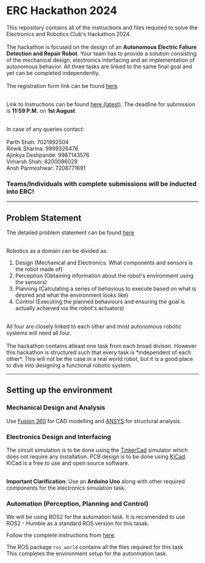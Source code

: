 
# ERC Hackathon 2024

This repository contains all of the instructions and files required to solve the Electronics and Robotics Club's Hackathon 2024.<br><br>
The hackathon is focused on the design of an **Autonomous Electric Faliure Detection and Repair Robot**. Your team has to provide a solution consisting of the mechanical design, electronics interfacing and an implementation of autonomous behavior. All three tasks are linked to the same final goal and yet can be completed independently.<br><br>
The registration form link can be found [here](https://forms.gle/GN1YJnDBnHGvpFKa6).<br><br>

Link to Instructions can be found [here (latest)](https://docs.google.com/document/d/1SDBllctevOAIbVfmJKIbaY46uG1-VVng/edit?usp=sharing&ouid=102608550481394760401&rtpof=true&sd=true).
The deadline for submission is **11:59 P.M.** on **1st August**<br><br>


In case of any queries contact:<br><br>
Parth Shah: 7021992504<br>
Ritwik Sharma: 9999326476<br>
Ajinkya Deshpande: 9987143576<br>
Vimarsh Shah: 8200096029<br>
Ansh Parmeshwar: 7208771691




### Teams/Individuals with complete submissions will be inducted into ERC!
___

## Problem Statement

The detailed problem statement can be found [here](./erc_hackathon_23.pdf)<br><br>

Robotics as a domain can be divided as:<br>
1. Design (Mechanical and Electronics: What components and sensors is the robot made of)
2. Perception (Obtaining information about the robot's environment using the sensors)
3. Planning (Calculating a series of behavious to execute based on what is desired and what the environment looks like)
4. Control (Executing the planned behaviours and ensuring the goal is actually achieved via the robot's actuators)
<br>
All four are closely linked to each other and most autonomous robotic systems will need all four.<br><br>
The hackathon contains atleast one task from each broad divison. However this hackathon is structured such that every task is *independent of each other*. This will not be the case in a real world robot, but it is a good place to dive into designing a functional robotic system.<br>

___

## Setting up the environment

### Mechanical Design and Analysis
Use [Fusion 360](https://www.autodesk.in/products/fusion-360/education) for CAD modelling and [ANSYS](https://www.youtube.com/playlist?list=PL0Ya8d8RGCTqSaM6GbGHXqAUq1ga7-N__) for structural analysis.

### Electronics Design and Interfacing
The circuit simulation is to be done using the [TinkerCad](https://www.tinkercad.com/) simulator which does not require any installation. PCB design is to be done using [KiCad](https://www.kicad.org/). KiCad is a free to use and open source software.<br><br>

**Important Clarification**: Use an **Arduino Uno** along with other required components for the electronics simulation task.
<br>

### Automation (Perception, Planning and Control)

We will be using ROS2 for the automation task. It is recomended to use ROS2 - Humble as a standard ROS version for this tasak.

Follow the complete instructions from [here](ROS_Setup.md).

The ROS package ```ros_world``` contains all the files required for this task<br> 
This completes the environment setup for the autonmation task.
